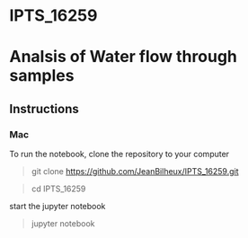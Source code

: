 # IPTS_16259

# Analsis of Water flow through samples

## Instructions

### Mac

To run the notebook, clone the repository to your computer

> git clone https://github.com/JeanBilheux/IPTS_16259.git

> cd IPTS_16259

start the jupyter notebook
> jupyter notebook


